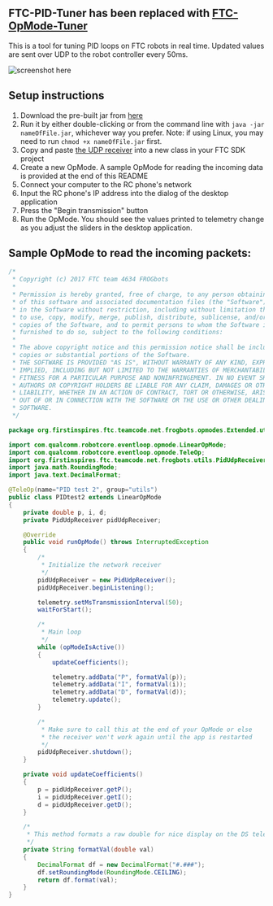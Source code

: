 ## FTC-PID-Tuner has been replaced with [FTC-OpMode-Tuner](https://github.com/OpenFTC/FTC-OpMode-Tuner)

This is a tool for tuning PID loops on FTC robots in real time. Updated values are sent over UDP to the robot controller every 50ms.

![screenshot here](https://github.com/OpenFTC/FTC-PID-Tuner/raw/master/main-screenshot.png)

## Setup instructions

 1. Download the pre-built jar from [here](https://github.com/OpenFTC/FTC-PID-Tuner/raw/master/out/artifacts/JavaFXApp/FTC-PID-Tuner-0.2-alpha.jar)
 2. Run it by either double-clicking or from the command line with `java -jar nameOfFile.jar`, whichever way you prefer. Note: if using Linux, you may need to run `chmod +x nameOfFile.jar` first.
 3. Copy and paste [the UDP receiver](https://github.com/OpenFTC/FTC-PID-Tuner/blob/master/src/net/frogbots/ftcpidtuner/PidUdpReceiver.java) into a new class in your FTC SDK project
 4. Create a new OpMode. A sample OpMode for reading the incoming data is provided at the end of this README
 5. Connect your computer to the RC phone's network
 6. Input the RC phone's IP address into the dialog of the desktop application
 7. Press the "Begin transmission" button
 8. Run the OpMode. You should see the values printed to telemetry change as you adjust the sliders in the desktop application.

## Sample OpMode to read the incoming packets:

```java
/*
 * Copyright (c) 2017 FTC team 4634 FROGbots
 *
 * Permission is hereby granted, free of charge, to any person obtaining a copy
 * of this software and associated documentation files (the "Software"), to deal
 * in the Software without restriction, including without limitation the rights
 * to use, copy, modify, merge, publish, distribute, sublicense, and/or sell
 * copies of the Software, and to permit persons to whom the Software is
 * furnished to do so, subject to the following conditions:
 *
 * The above copyright notice and this permission notice shall be included in all
 * copies or substantial portions of the Software.
 * THE SOFTWARE IS PROVIDED "AS IS", WITHOUT WARRANTY OF ANY KIND, EXPRESS OR
 * IMPLIED, INCLUDING BUT NOT LIMITED TO THE WARRANTIES OF MERCHANTABILITY,
 * FITNESS FOR A PARTICULAR PURPOSE AND NONINFRINGEMENT. IN NO EVENT SHALL THE
 * AUTHORS OR COPYRIGHT HOLDERS BE LIABLE FOR ANY CLAIM, DAMAGES OR OTHER
 * LIABILITY, WHETHER IN AN ACTION OF CONTRACT, TORT OR OTHERWISE, ARISING FROM,
 * OUT OF OR IN CONNECTION WITH THE SOFTWARE OR THE USE OR OTHER DEALINGS IN THE
 * SOFTWARE.
 */

package org.firstinspires.ftc.teamcode.net.frogbots.opmodes.Extended.utils;

import com.qualcomm.robotcore.eventloop.opmode.LinearOpMode;
import com.qualcomm.robotcore.eventloop.opmode.TeleOp;
import org.firstinspires.ftc.teamcode.net.frogbots.utils.PidUdpReceiver;
import java.math.RoundingMode;
import java.text.DecimalFormat;

@TeleOp(name="PID test 2", group="utils")
public class PIDtest2 extends LinearOpMode
{
    private double p, i, d;
    private PidUdpReceiver pidUdpReceiver;

    @Override
    public void runOpMode() throws InterruptedException
    {
        /*
         * Initialize the network receiver
         */
        pidUdpReceiver = new PidUdpReceiver();
        pidUdpReceiver.beginListening();

        telemetry.setMsTransmissionInterval(50);
        waitForStart();

        /*
         * Main loop
         */
        while (opModeIsActive())
        {
            updateCoefficients();

            telemetry.addData("P", formatVal(p));
            telemetry.addData("I", formatVal(i));
            telemetry.addData("D", formatVal(d));
            telemetry.update();
        }

        /*
         * Make sure to call this at the end of your OpMode or else
         * the receiver won't work again until the app is restarted
         */
        pidUdpReceiver.shutdown();
    }

    private void updateCoefficients()
    {
        p = pidUdpReceiver.getP();
        i = pidUdpReceiver.getI();
        d = pidUdpReceiver.getD();
    }

    /*
     * This method formats a raw double for nice display on the DS telemetry
     */
    private String formatVal(double val)
    {
        DecimalFormat df = new DecimalFormat("#.###");
        df.setRoundingMode(RoundingMode.CEILING);
        return df.format(val);
    }
}
```
